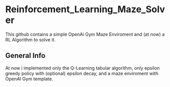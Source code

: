 # Reinforcement_Learning_Maze_Solver
This github contains a simple OpenAi Gym Maze Enviroment and (at now) a RL Algorithm to solve it.

## General Info
At now i implemented only the Q-Learning tabular algorithm, only epsilon greedy policy with (optional) epsilon decay, and a maze enviroment with OpenAI Gym template.
